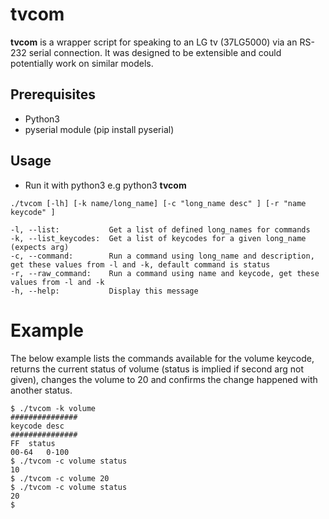 tvcom
======
**tvcom** is a  wrapper script for speaking to an LG tv (37LG5000) via an RS-232 serial connection. It was designed to be extensible and could potentially work on similar models. 

## Prerequisites

- Python3
- pyserial module (pip install pyserial)

## Usage

- Run it with python3 e.g python3 **tvcom**

````
./tvcom [-lh] [-k name/long_name] [-c "long_name desc" ] [-r "name keycode" ]

-l, --list:           Get a list of defined long_names for commands
-k, --list_keycodes:  Get a list of keycodes for a given long_name (expects arg)
-c, --command:        Run a command using long_name and description, get these values from -l and -k, default command is status
-r, --raw_command:    Run a command using name and keycode, get these values from -l and -k
-h, --help:           Display this message
````

# Example

The below example lists the commands available for the volume keycode, returns the current status of volume (status is implied if second arg not given), changes the volume to 20 and confirms the change happened with another status.

````
$ ./tvcom -k volume
###############
keycode	desc
###############
FF	status
00-64	0-100
$ ./tvcom -c volume status
10
$ ./tvcom -c volume 20
$ ./tvcom -c volume status
20
$ 
````

